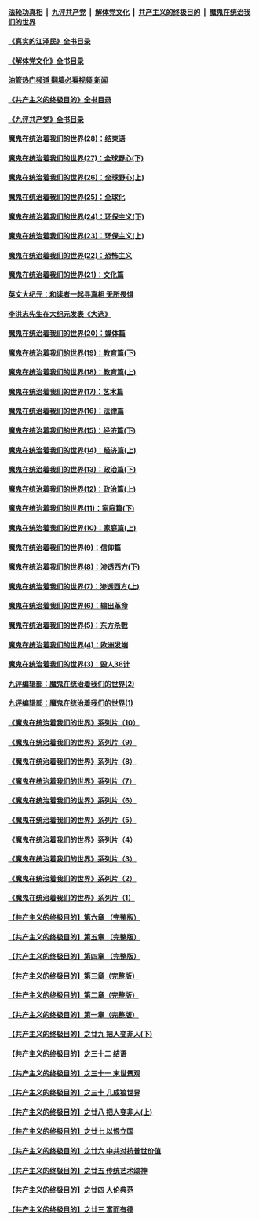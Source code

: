 ####  [法轮功真相](../../../../basic/blob/master/README.md?t=04281731) &nbsp;|&nbsp; [九评共产党](../../../../9ping.md/blob/master/README.md?t=04281731) &nbsp;|&nbsp; [解体党文化](../../../../jtdwh.md/blob/master/README.md?t=04281731)  &nbsp;|&nbsp; [共产主义的终极目的](../../../../gczydzjmd.md/blob/master/README.md?t=04281731) &nbsp;|&nbsp; [魔鬼在统治我们的世界](../../../../mgztzwmdsj.md/blob/master/README.md?t=04281731) 

#### [《真实的江泽民》全书目录](../pages/nsc422/n13721399.md?t=04281731) 

#### [《解体党文化》全书目录](../pages/nsc422/n13721157.md?t=04281731) 

#### [油管热门频道 翻墙必看视频 新闻](http://78.141.244.201:81/youtube.html?04281731)

#### [《共产主义的终极目的》全书目录](../pages/nsc422/n13721048.md?t=04281731) 

#### [《九评共产党》全书目录](../pages/nsc422/n13708085.md?t=04281731) 

#### [魔鬼在统治着我们的世界(28)：结束语](../pages/nsc422/n10936246.md?t=04281731) 

#### [魔鬼在统治着我们的世界(27)：全球野心(下)](../pages/nsc422/n10928319.md?t=04281731) 

#### [魔鬼在统治着我们的世界(26)：全球野心(上)](../pages/nsc422/n10900318.md?t=04281731) 

#### [魔鬼在统治着我们的世界(25)：全球化](../pages/nsc422/n10788205.md?t=04281731) 

#### [魔鬼在统治着我们的世界(24)：环保主义(下)](../pages/nsc422/n10695307.md?t=04281731) 

#### [魔鬼在统治着我们的世界(23)：环保主义(上)](../pages/nsc422/n10688613.md?t=04281731) 

#### [魔鬼在统治着我们的世界(22)：恐怖主义](../pages/nsc422/n10614727.md?t=04281731) 

#### [魔鬼在统治着我们的世界(21)：文化篇](../pages/nsc422/n10597706.md?t=04281731) 

#### [英文大纪元：和读者一起寻真相 无所畏惧](../pages/nsc422/n12542027.md?t=04281731) 

#### [李洪志先生在大纪元发表《大选》](../pages/nsc422/n12534746.md?t=04281731) 

#### [魔鬼在统治着我们的世界(20)：媒体篇](../pages/nsc422/n10586579.md?t=04281731) 

#### [魔鬼在统治着我们的世界(19)：教育篇(下)](../pages/nsc422/n10564808.md?t=04281731) 

#### [魔鬼在统治着我们的世界(18)：教育篇(上)](../pages/nsc422/n10526970.md?t=04281731) 

#### [魔鬼在统治着我们的世界(17)：艺术篇](../pages/nsc422/n10499093.md?t=04281731) 

#### [魔鬼在统治着我们的世界(16)：法律篇](../pages/nsc422/n10485969.md?t=04281731) 

#### [魔鬼在统治着我们的世界(15)：经济篇(下)](../pages/nsc422/n10469975.md?t=04281731) 

#### [魔鬼在统治着我们的世界(14)：经济篇(上)](../pages/nsc422/n10457370.md?t=04281731) 

#### [魔鬼在统治着我们的世界(13)：政治篇(下)](../pages/nsc422/n10448270.md?t=04281731) 

#### [魔鬼在统治着我们的世界(12)：政治篇(上)](../pages/nsc422/n10444576.md?t=04281731) 

#### [魔鬼在统治着我们的世界(11)：家庭篇(下)](../pages/nsc422/n10440961.md?t=04281731) 

#### [魔鬼在统治着我们的世界(10)：家庭篇(上)](../pages/nsc422/n10435448.md?t=04281731) 

#### [魔鬼在统治着我们的世界(9)：信仰篇](../pages/nsc422/n10432159.md?t=04281731) 

#### [魔鬼在统治着我们的世界(8)：渗透西方(下)](../pages/nsc422/n10429603.md?t=04281731) 

#### [魔鬼在统治着我们的世界(7)：渗透西方(上)](../pages/nsc422/n10426013.md?t=04281731) 

#### [魔鬼在统治着我们的世界(6)：输出革命](../pages/nsc422/n10421536.md?t=04281731) 

#### [魔鬼在统治着我们的世界(5)：东方杀戮](../pages/nsc422/n10417707.md?t=04281731) 

#### [魔鬼在统治着我们的世界(4)：欧洲发端](../pages/nsc422/n10414890.md?t=04281731) 

#### [魔鬼在统治着我们的世界(3)：毁人36计](../pages/nsc422/n10411583.md?t=04281731) 

#### [九评编辑部：魔鬼在统治着我们的世界(2)](../pages/nsc422/n10410036.md?t=04281731) 

#### [九评编辑部：魔鬼在统治着我们的世界(1)](../pages/nsc422/n10406825.md?t=04281731) 

#### [《魔鬼在统治着我们的世界》系列片（10）](../pages/nsc422/n12292670.md?t=04281731) 

#### [《魔鬼在统治着我们的世界》系列片（9）](../pages/nsc422/n12290859.md?t=04281731) 

#### [《魔鬼在统治着我们的世界》系列片（8）](../pages/nsc422/n12287445.md?t=04281731) 

#### [《魔鬼在统治着我们的世界》系列片（7）](../pages/nsc422/n12283425.md?t=04281731) 

#### [《魔鬼在统治着我们的世界》系列片（6）](../pages/nsc422/n12282314.md?t=04281731) 

#### [《魔鬼在统治着我们的世界》系列片（5）](../pages/nsc422/n12281419.md?t=04281731) 

#### [《魔鬼在统治着我们的世界》系列片（4）](../pages/nsc422/n12274024.md?t=04281731) 

#### [《魔鬼在统治着我们的世界》系列片（3）](../pages/nsc422/n12271322.md?t=04281731) 

#### [《魔鬼在统治着我们的世界》系列片（2）](../pages/nsc422/n12269049.md?t=04281731) 

#### [《魔鬼在统治着我们的世界》系列片（1）](../pages/nsc422/n12267575.md?t=04281731) 

#### [【共产主义的终极目的】第六章 （完整版）](../pages/nsc422/n11428913.md?t=04281731) 

#### [【共产主义的终极目的】第五章 （完整版）](../pages/nsc422/n11428912.md?t=04281731) 

#### [【共产主义的终极目的】第四章 （完整版）](../pages/nsc422/n11428907.md?t=04281731) 

#### [【共产主义的终极目的】第三章（完整版）](../pages/nsc422/n11428848.md?t=04281731) 

#### [【共产主义的终极目的】第二章（完整版）](../pages/nsc422/n11428831.md?t=04281731) 

#### [【共产主义的终极目的】第一章（完整版）](../pages/nsc422/n11417651.md?t=04281731) 

#### [【共产主义的终极目的】之廿九 把人变非人(下)](../pages/nsc422/n11344140.md?t=04281731) 

#### [【共产主义的终极目的】之三十二 结语](../pages/nsc422/n11360535.md?t=04281731) 

#### [【共产主义的终极目的】之三十一 末世景观](../pages/nsc422/n11351129.md?t=04281731) 

#### [【共产主义的终极目的】之三十 几成狼世界](../pages/nsc422/n11348280.md?t=04281731) 

#### [【共产主义的终极目的】之廿八 把人变非人(上)](../pages/nsc422/n11340492.md?t=04281731) 

#### [【共产主义的终极目的】之廿七 以恨立国](../pages/nsc422/n11336944.md?t=04281731) 

#### [【共产主义的终极目的】之廿六 中共对抗普世价值](../pages/nsc422/n11324785.md?t=04281731) 

#### [【共产主义的终极目的】之廿五 传统艺术颂神](../pages/nsc422/n11296396.md?t=04281731) 

#### [【共产主义的终极目的】之廿四 人伦典范](../pages/nsc422/n11296397.md?t=04281731) 

#### [【共产主义的终极目的】之廿三 富而有德](../pages/nsc422/n11283598.md?t=04281731) 

<img src='http://gfw-breaker.win/goodnews/indexes/nsc422.md' width='0px' height='0px'/>

